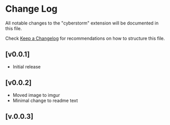 # Change Log

All notable changes to the "cyberstorm" extension will be documented in this file.

Check [Keep a Changelog](http://keepachangelog.com/) for recommendations on how to structure this file.

## [v0.0.1]

- Initial release

## [v0.0.2]

- Moved image to imgur
- Minimal change to readme text

## [v.0.0.3]